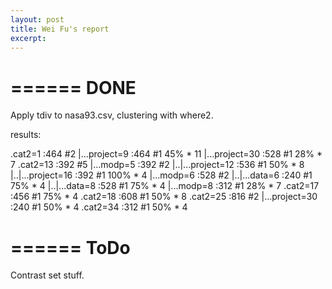 ```yaml
---
layout: post
title: Wei Fu's report
excerpt: 
---
```


======
 DONE
======
Apply tdiv to nasa93.csv, clustering with 
where2.

results:

.cat2=1	:464 #2
|...project=9	:464 #1 45% * 11
|...project=30	:528 #1 28% * 7
.cat2=13	:392 #5
|...modp=5	:392 #2
|..|...project=12	:536 #1 50% * 8
|..|...project=16	:392 #1 100% * 4
|...modp=6	:528 #2
|..|...data=6	:240 #1 75% * 4
|..|...data=8	:528 #1 75% * 4
|...modp=8	:312 #1 28% * 7
.cat2=17	:456 #1 75% * 4
.cat2=18	:608 #1 50% * 8
.cat2=25	:816 #2
|...project=30	:240 #1 50% * 4
.cat2=34	:312 #1 50% * 4


======
 ToDo
======

Contrast set stuff.



